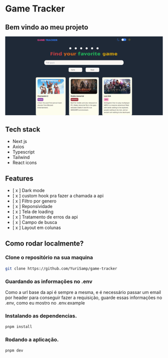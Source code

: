 # Game Tracker

## Bem vindo ao meu projeto

![game tracker website](./public/dark-mode.png)

## Tech stack

- Next js
- Axios
- Typescript
- Tailwind
- React icons

## Features

- [ x ] Dark mode
- [ x ] custom hook pra fazer a chamada a api
- [ x ] Filtro por genero
- [ x ] Reponsividade
- [ x ] Tela de loading
- [ x ] Tratamento de erros da api
- [ x ] Campo de busca
- [ x ] Layout em colunas

## Como rodar localmente?

### Clone o repositório na sua maquina

```bash
git clone https://github.com/YuriSamp/game-tracker
```

### Guardando as informações no .env

Como a url base da api é sempre a mesma, e é necessário passar um email por header para conseguir fazer a requisição, guarde essas informações no .env, como eu mostro no .env.example

### Instalando as dependencias.

```bash
pnpm install
```

### Rodando a aplicação.

```bash
pnpm dev
```
